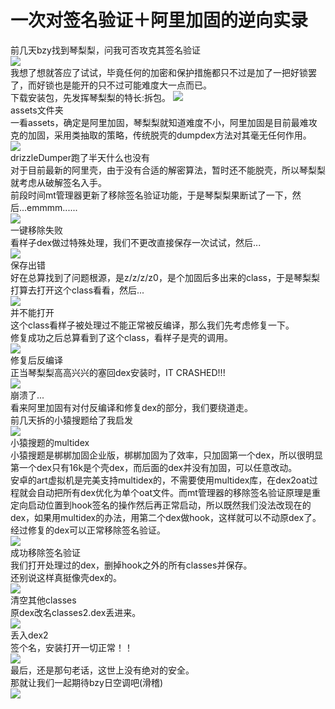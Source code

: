 # 一次对签名验证＋阿里加固的逆向实录  
前几天bzy找到琴梨梨，问我可否攻克其签名验证  
![](http://upload-images.jianshu.io/upload_images/5660880-5475110809cd6ebf.png)  
我想了想就答应了试试，毕竟任何的加密和保护措施都只不过是加了一把好锁罢了，而好锁也是能开的只不过可能难度大一点而已。  
下载安装包，先发挥琴梨梨的特长:拆包。 
![](http://upload-images.jianshu.io/upload_images/5660880-efff4c5f3a09e846.png)  
assets文件夹  
一看assets，确定是阿里加固，琴梨梨就知道难度不小，阿里加固是目前最难攻克的加固，采用类抽取的策略，传统脱壳的dumpdex方法对其毫无任何作用。  
![](http://upload-images.jianshu.io/upload_images/5660880-db977964b525168c.png)  
drizzleDumper跑了半天什么也没有  
对于目前最新的阿里壳，由于没有合适的解密算法，暂时还不能脱壳，所以琴梨梨就考虑从破解签名入手。  
前段时间mt管理器更新了移除签名验证功能，于是琴梨梨果断试了一下，然后...emmmm......  
![](http://upload-images.jianshu.io/upload_images/5660880-bd4b012ed96b4b51.png)  
一键移除失败  
看样子dex做过特殊处理，我们不更改直接保存一次试试，然后...  
![](http://upload-images.jianshu.io/upload_images/5660880-d551ba2082a57e01.png)  
保存出错  
好在总算找到了问题根源，是z/z/z/z0，是个加固后多出来的class，于是琴梨梨打算去打开这个class看看，然后...  
![](http://upload-images.jianshu.io/upload_images/5660880-fa112ddb69e93368.png)  
并不能打开  
这个class看样子被处理过不能正常被反编译，那么我们先考虑修复一下。  
修复成功之后总算看到了这个class，看样子是壳的调用。  
![](http://upload-images.jianshu.io/upload_images/5660880-6e7fd1cf0d757750.png)  
修复后反编译  
正当琴梨梨高高兴兴的塞回dex安装时，IT CRASHED!!!  
![](http://upload-images.jianshu.io/upload_images/5660880-f49b37ab8a453022.png)  
崩溃了...  
看来阿里加固有对付反编译和修复dex的部分，我们要绕道走。  
前几天拆的小猿搜题给了我启发  
![](http://upload-images.jianshu.io/upload_images/5660880-b6b1d1a44b46944d.png)  
小猿搜题的multidex  
小猿搜题是梆梆加固企业版，梆梆加固为了效率，只加固第一个dex，所以很明显第一个dex只有16k是个壳dex，而后面的dex并没有加固，可以任意改动。  
安卓的art虚拟机是完美支持multidex的，不需要使用multidex库，在dex2oat过程就会自动把所有dex优化为单个oat文件。而mt管理器的移除签名验证原理是重定向启动位置到hook签名的操作然后再正常启动，所以既然我们没法改现在的dex，如果用multidex的办法，用第二个dex做hook，这样就可以不动原dex了。  
经过修复的dex可以正常移除签名验证。  
![](http://upload-images.jianshu.io/upload_images/5660880-c9bd492af82deb47.png)  
成功移除签名验证  
我们打开处理过的dex，删掉hook之外的所有classes并保存。  
还别说这样真挺像壳dex的。  
![](http://upload-images.jianshu.io/upload_images/5660880-44250f6ff6051235.png)  
清空其他classes  
原dex改名classes2.dex丢进来。  
![](http://upload-images.jianshu.io/upload_images/5660880-7866360be99feb21.png)  
丢入dex2  
签个名，安装打开一切正常！！  
![](http://upload-images.jianshu.io/upload_images/5660880-1c5c44404123e6a3.png)  
最后，还是那句老话，这世上没有绝对的安全。  
那就让我们一起期待bzy日空调吧(滑稽)  
![](http://upload-images.jianshu.io/upload_images/5660880-12c5fde01f223741.png)  
  